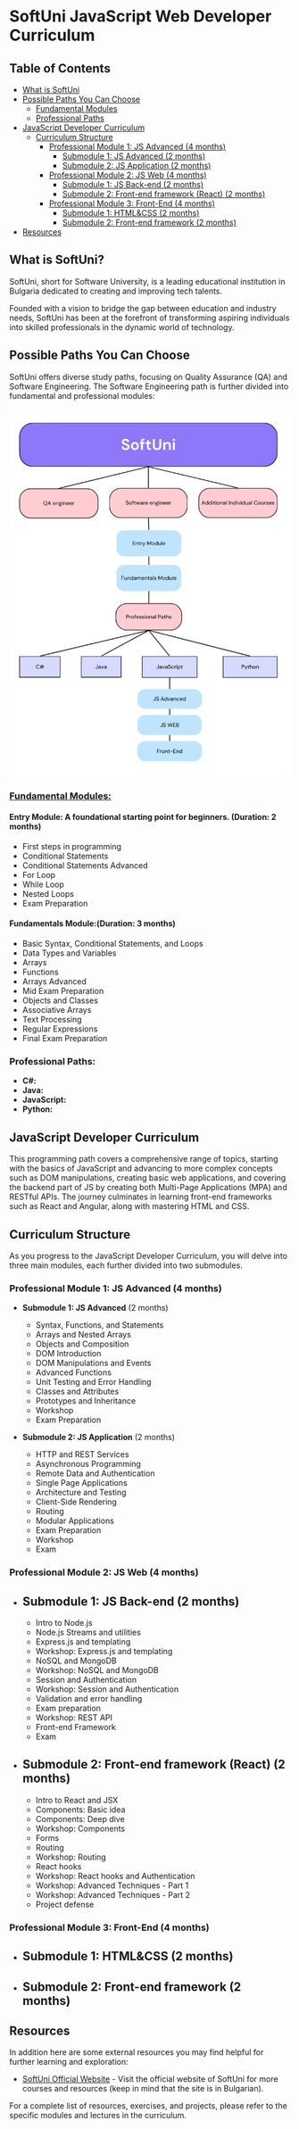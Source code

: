 # SoftUni JavaScript Web Developer Curriculum

## Table of Contents

- [What is SoftUni](#what-is-softuni)
- [Possible Paths You Can Choose](#possible-paths-you-can-choose)
  - [Fundamental Modules](#fundamental-modules)
  - [Professional Paths](#professional-paths)
- [JavaScript Developer Curriculum](#javascript-developer-curriculum)
  - [Curriculum Structure](#curriculum-structure)
    - [Professional Module 1: JS Advanced (4 months)](#professional-module-1-js-advanced-4-months)
      - [Submodule 1: JS Advanced (2 months)](#submodule-1-js-advanced-2-months)
      - [Submodule 2: JS Application (2 months)](#submodule-2-js-application-2-months)
    - [Professional Module 2: JS Web (4 months)](#professional-module-2-js-web-4-months)
      - [Submodule 1: JS Back-end (2 months)](#submodule-1-js-back-end-2-months)
      - [Submodule 2: Front-end framework (React) (2 months)](#submodule-2-front-end-framework-react-2-months)
    - [Professional Module 3: Front-End (4 months)](#professional-module-3-front-end-4-months)
      - [Submodule 1: HTML&CSS (2 months)](#submodule-1-htmlcss-2-months)
      - [Submodule 2: Front-end framework (2 months)](#submodule-2-front-end-framework-2-months)
- [Resources](#resources)

## What is SoftUni?

SoftUni, short for Software University, is a leading educational institution in Bulgaria dedicated to creating and improving tech talents.

Founded with a vision to bridge the gap between education and industry needs, SoftUni has been at the forefront of transforming aspiring individuals into skilled professionals in the dynamic world of technology.

## Possible Paths You Can Choose

SoftUni offers diverse study paths, focusing on Quality Assurance (QA) and Software Engineering. The Software Engineering path is further divided into fundamental and professional modules:

![SoftUniPaths](softuni-possible-paths.png)

### [Fundamental Modules:](#fundamentals-module)

#### **Entry Module:** A foundational starting point for beginners. (Duration: 2 months)

- First steps in programming
- Conditional Statements
- Conditional Statements Advanced
- For Loop
- While Loop
- Nested Loops
- Exam Preparation

#### **Fundamentals Module:**(Duration: 3 months)

- Basic Syntax, Conditional Statements, and Loops
- Data Types and Variables
- Arrays
- Functions
- Arrays Advanced
- Mid Exam Preparation
- Objects and Classes
- Associative Arrays
- Text Processing
- Regular Expressions
- Final Exam Preparation

### Professional Paths:

- **C#:**
- **Java:**
- **JavaScript:**
- **Python:**

## JavaScript Developer Curriculum

This programming path covers a comprehensive range of topics, starting with the basics of JavaScript and advancing to more complex concepts such as DOM manipulations, creating basic web applications, and covering the backend part of JS by creating both Multi-Page Applications (MPA) and RESTful APIs. The journey culminates in learning front-end frameworks such as React and Angular, along with mastering HTML and CSS.

## Curriculum Structure

As you progress to the JavaScript Developer Curriculum, you will delve into three main modules, each further divided into two submodules.

### Professional Module 1: JS Advanced (4 months)

- **Submodule 1: JS Advanced** (2 months)

  - Syntax, Functions, and Statements
  - Arrays and Nested Arrays
  - Objects and Composition
  - DOM Introduction
  - DOM Manipulations and Events
  - Advanced Functions
  - Unit Testing and Error Handling
  - Classes and Attributes
  - Prototypes and Inheritance
  - Workshop
  - Exam Preparation

- **Submodule 2: JS Application** (2 months)
  - HTTP and REST Services
  - Asynchronous Programming
  - Remote Data and Authentication
  - Single Page Applications
  - Architecture and Testing
  - Client-Side Rendering
  - Routing
  - Modular Applications
  - Exam Preparation
  - Workshop
  - Exam

### Professional Module 2: JS Web (4 months)

- ## **Submodule 1: JS Back-end** (2 months)

  - Intro to Node.js
  - Node.js Streams and utilities
  - Express.js and templating
  - Workshop: Express.js and templating
  - NoSQL and MongoDB
  - Workshop: NoSQL and MongoDB
  - Session and Authentication
  - Workshop: Session and Authentication
  - Validation and error handling
  - Exam preparation
  - Workshop: REST API
  - Front-end Framework
  - Exam

- ## **Submodule 2: Front-end framework (React)** (2 months)
  - Intro to React and JSX
  - Components: Basic idea
  - Components: Deep dive
  - Workshop: Components
  - Forms
  - Routing
  - Workshop: Routing
  - React hooks
  - Workshop: React hooks and Authentication
  - Workshop: Advanced Techniques - Part 1
  - Workshop: Advanced Techniques - Part 2
  - Project defense

### Professional Module 3: Front-End (4 months)

- ## **Submodule 1: HTML&CSS** (2 months)
- ## **Submodule 2: Front-end framework** (2 months)

## Resources

In addition here are some external resources you may find helpful for further learning and exploration:

- [SoftUni Official Website](https://softuni.bg/) - Visit the official website of SoftUni for more courses and resources (keep in mind that the site is in Bulgarian).

For a complete list of resources, exercises, and projects, please refer to the specific modules and lectures in the curriculum.
